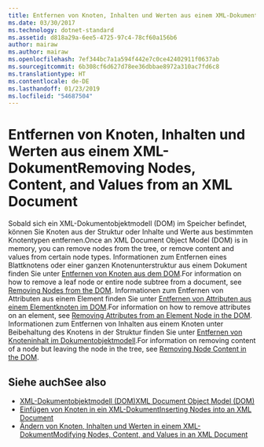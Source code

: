 ```yaml
---
title: Entfernen von Knoten, Inhalten und Werten aus einem XML-Dokument
ms.date: 03/30/2017
ms.technology: dotnet-standard
ms.assetid: d818a29a-6ee5-4725-97c4-78cf60a156b6
author: mairaw
ms.author: mairaw
ms.openlocfilehash: 7ef344bc7a1a594f442e7c0ce42402911f0637ab
ms.sourcegitcommit: 6b308cf6d627d78ee36dbbae8972a310ac7fd6c8
ms.translationtype: HT
ms.contentlocale: de-DE
ms.lasthandoff: 01/23/2019
ms.locfileid: "54687504"
---
```

# <a name="removing-nodes-content-and-values-from-an-xml-document"></a><span data-ttu-id="0e044-102">Entfernen von Knoten, Inhalten und Werten aus einem XML-Dokument</span><span class="sxs-lookup"><span data-stu-id="0e044-102">Removing Nodes, Content, and Values from an XML Document</span></span>
<span data-ttu-id="0e044-103">Sobald sich ein XML-Dokumentobjektmodell (DOM) im Speicher befindet, können Sie Knoten aus der Struktur oder Inhalte und Werte aus bestimmten Knotentypen entfernen.</span><span class="sxs-lookup"><span data-stu-id="0e044-103">Once an XML Document Object Model (DOM) is in memory, you can remove nodes from the tree, or remove content and values from certain node types.</span></span> <span data-ttu-id="0e044-104">Informationen zum Entfernen eines Blattknotens oder einer ganzen Knotenunterstruktur aus einem Dokument finden Sie unter [Entfernen von Knoten aus dem DOM](../../../../docs/standard/data/xml/removing-nodes-from-the-dom.md).</span><span class="sxs-lookup"><span data-stu-id="0e044-104">For information on how to remove a leaf node or entire node subtree from a document, see [Removing Nodes from the DOM](../../../../docs/standard/data/xml/removing-nodes-from-the-dom.md).</span></span> <span data-ttu-id="0e044-105">Informationen zum Entfernen von Attributen aus einem Element finden Sie unter [Entfernen von Attributen aus einem Elementknoten im DOM](../../../../docs/standard/data/xml/removing-attributes-from-an-element-node-in-the-dom.md).</span><span class="sxs-lookup"><span data-stu-id="0e044-105">For information on how to remove attributes on an element, see [Removing Attributes from an Element Node in the DOM](../../../../docs/standard/data/xml/removing-attributes-from-an-element-node-in-the-dom.md).</span></span> <span data-ttu-id="0e044-106">Informationen zum Entfernen von Inhalten aus einem Knoten unter Beibehaltung des Knotens in der Struktur finden Sie unter [Entfernen von Knoteninhalt im Dokumentobjektmodell](../../../../docs/standard/data/xml/removing-node-content-in-the-dom.md).</span><span class="sxs-lookup"><span data-stu-id="0e044-106">For information on removing content of a node but leaving the node in the tree, see [Removing Node Content in the DOM](../../../../docs/standard/data/xml/removing-node-content-in-the-dom.md).</span></span>  
  
## <a name="see-also"></a><span data-ttu-id="0e044-107">Siehe auch</span><span class="sxs-lookup"><span data-stu-id="0e044-107">See also</span></span>

- [<span data-ttu-id="0e044-108">XML-Dokumentobjektmodell (DOM)</span><span class="sxs-lookup"><span data-stu-id="0e044-108">XML Document Object Model (DOM)</span></span>](../../../../docs/standard/data/xml/xml-document-object-model-dom.md)
- [<span data-ttu-id="0e044-109">Einfügen von Knoten in ein XML-Dokument</span><span class="sxs-lookup"><span data-stu-id="0e044-109">Inserting Nodes into an XML Document</span></span>](../../../../docs/standard/data/xml/inserting-nodes-into-an-xml-document.md)
- [<span data-ttu-id="0e044-110">Ändern von Knoten, Inhalten und Werten in einem XML-Dokument</span><span class="sxs-lookup"><span data-stu-id="0e044-110">Modifying Nodes, Content, and Values in an XML Document</span></span>](../../../../docs/standard/data/xml/modifying-nodes-content-and-values-in-an-xml-document.md)
